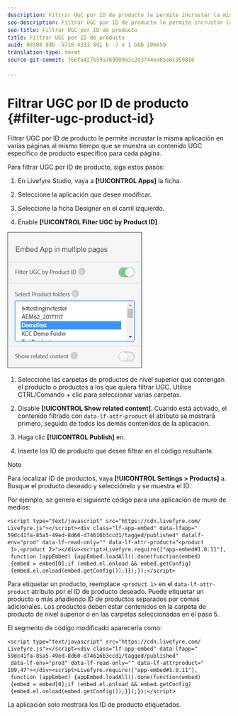 ```yaml
---
description: Filtrar UGC por ID de producto le permite incrustar la misma aplicación en varias páginas al mismo tiempo que se muestra un contenido UGC específico de producto específico para cada página.
seo-description: Filtrar UGC por ID de producto le permite incrustar la misma aplicación en varias páginas al mismo tiempo que se muestra un contenido UGC específico de producto específico para cada página.
seo-title: Filtrar UGC por ID de producto
title: Filtrar UGC por ID de producto
uuid: 98108 ddb -5710-4331-891 b -7 e 1 bbb 106059
translation-type: tm+mt
source-git-commit: 76efa427b59a709009a3c2d3744ea65e0c959816

---
```



# Filtrar UGC por ID de producto {#filter-ugc-product-id}

Filtrar UGC por ID de producto le permite incrustar la misma aplicación en varias páginas al mismo tiempo que se muestra un contenido UGC específico de producto específico para cada página.

Para filtrar UGC por ID de producto, siga estos pasos:

1. En Livefyre Studio, vaya a **[!UICONTROL Apps]** la ficha.

1. Seleccione la aplicación que desee modificar.

1. Seleccione la ficha Designer en el carril izquierdo.

1. Enable **[!UICONTROL Filter UGC by Product ID]**.

![](assets/filter-ugc-product-id.png)

1. Seleccione las carpetas de productos de nivel superior que contengan el producto o productos a los que quiera filtrar UGC.
Utilice CTRL/Comando + clic para seleccionar varias carpetas.

1. Disable **[!UICONTROL Show related content]**.
Cuando está activado, el contenido filtrado con `data-lf-attr-product` el atributo se mostrará primero, seguido de todos los demás contenidos de la aplicación.

1. Haga clic **[!UICONTROL Publish]** en.

1. Inserte los ID de producto que desee filtrar en el código resultante.

>[!NOTE]
>
>Para localizar ID de productos, vaya **[!UICONTROL Settings > Products]** a. Busque el producto deseado y selecciónelo y se muestra el ID.

Por ejemplo, se genera el siguiente código para una aplicación de muro de medios:

```
<script type="text/javascript" src="https://cdn.livefyre.com/
Livefyre.js"></script><div class="lf-app-embed" data-lfapp="
59dc41fa-85a5-49ed-8d60-d74616b3ccd1/tagged/published" datalf-
env="prod" data-lf-read-only="" data-lf-attr-product="<product
 1>,<product 2>"></div><script>Livefyre.require(["app-embed#1.0.11"],
 function (appEmbed) {appEmbed.loadAll().done(function(embed)
 {embed = embed[0];if (embed.el.onload && embed.getConfig)
 {embed.el.onload(embed.getConfig());}});});</script>
```

Para etiquetar un producto, reemplace `<product 1>` en el `data-lf-attr-product` atributo por el ID de producto deseado. Puede etiquetar un producto o más añadiendo ID de productos separados por comas adicionales. Los productos deben estar contenidos en la carpeta de producto de nivel superior o en las carpetas seleccionadas en el paso 5.

El segmento de código modificado aparecería como:

```
<script type="text/javascript" src="https://cdn.livefyre.com/
Livefyre.js"></script><div class="lf-app-embed" data-lfapp="
59dc41fa-85a5-49ed-8d60-d74616b3ccd1/tagged/published"
 data-lf-env="prod" data-lf-read-only="" data-lf-attrproduct="
109,47"></div><script>Livefyre.require(["app-embed#1.0.11"],
 function (appEmbed) {appEmbed.loadAll().done(function(embed)
 {embed = embed[0];if (embed.el.onload && embed.getConfig)
 {embed.el.onload(embed.getConfig());}});});</script>
```

La aplicación solo mostrará los ID de producto etiquetados.